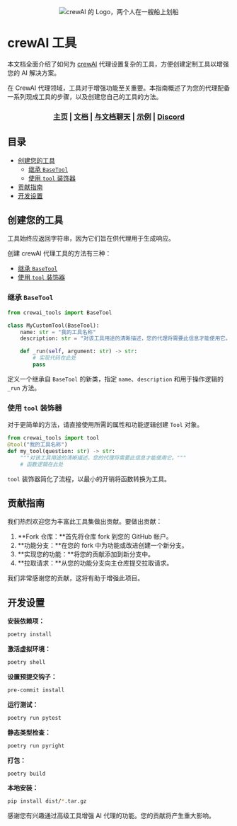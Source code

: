 <div align="center">

![crewAI 的 Logo，两个人在一艘船上划船](./assets/crewai_logo.png)

<div align="left">

# **crewAI 工具**
本文档全面介绍了如何为 [crewAI](https://github.com/joaomdmoura/crewai) 代理设置复杂的工具，方便创建定制工具以增强您的 AI 解决方案。

在 CrewAI 代理领域，工具对于增强功能至关重要。本指南概述了为您的代理配备一系列现成工具的步骤，以及创建您自己的工具的方法。

</div>

<h3>

[主页](https://www.crewai.io/) | [文档](https://docs.crewai.com/) | [与文档聊天](https://chatg.pt/DWjSBZn) | [示例](https://github.com/joaomdmoura/crewai-examples) | [Discord](https://discord.com/invite/X4JWnZnxPb)

</h3>

</div>

## 目录

- [创建您的工具](#创建您的工具)
	- [继承 `BaseTool`](#继承-basetool)
	- [使用 `tool` 装饰器](#使用-tool-装饰器)
- [贡献指南](#贡献指南)
- [开发设置](#开发设置)

## 创建您的工具

工具始终应返回字符串，因为它们旨在供代理用于生成响应。

创建 crewAI 代理工具的方法有三种：
- [继承 `BaseTool`](#继承-basetool)
- [使用 `tool` 装饰器](#使用-tool-装饰器)

### 继承 `BaseTool`

```python
from crewai_tools import BaseTool

class MyCustomTool(BaseTool):
    name: str = "我的工具名称"
    description: str = "对该工具用途的清晰描述，您的代理将需要此信息才能使用它。"

    def _run(self, argument: str) -> str:
        # 实现代码在此处
        pass
```

定义一个继承自 `BaseTool` 的新类，指定 `name`、`description` 和用于操作逻辑的 `_run` 方法。


### 使用 `tool` 装饰器

对于更简单的方法，请直接使用所需的属性和功能逻辑创建 `Tool` 对象。

```python
from crewai_tools import tool
@tool("我的工具名称")
def my_tool(question: str) -> str:
    """对该工具用途的清晰描述，您的代理将需要此信息才能使用它。"""
    # 函数逻辑在此处
```

`tool` 装饰器简化了流程，以最小的开销将函数转换为工具。

## 贡献指南

我们热烈欢迎您为丰富此工具集做出贡献。要做出贡献：

1. **Fork 仓库：**首先将仓库 fork 到您的 GitHub 帐户。
2. **功能分支：**在您的 fork 中为功能或改进创建一个新分支。
3. **实现您的功能：**将您的贡献添加到新分支中。
4. **拉取请求：**从您的功能分支向主仓库提交拉取请求。

我们非常感谢您的贡献，这将有助于增强此项目。

## **开发设置**

**安装依赖项：**

```bash
poetry install
```

**激活虚拟环境：**

```bash
poetry shell
```

**设置预提交钩子：**

```bash
pre-commit install
```

**运行测试：**

```bash
poetry run pytest
```

**静态类型检查：**

```bash
poetry run pyright
```

**打包：**

```bash
poetry build
```

**本地安装：**

```bash
pip install dist/*.tar.gz
```

感谢您有兴趣通过高级工具增强 AI 代理的功能。您的贡献将产生重大影响。
